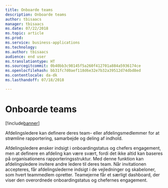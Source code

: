 ```yaml
---
title: Onboarde teams
description: Onboarde teams
author: tbisaacs
manager: tbisaacs
ms.date: 07/22/2018
ms.topic: article
ms.prod: 
ms.service: business-applications
ms.technology: 
ms.author: tbisaacs
audience: end user
ms.translationtype: HT
ms.sourcegitcommit: 0b40bb3c98145f5a260f412701a884a5936174ce
ms.openlocfilehash: bb31fc7d0aef118d6e32e7b32a39512d74dbd8ed
ms.contentlocale: da-dk
ms.lasthandoff: 07/18/2018

---
```

#  <a name="onboarding-teams"></a>Onboarde teams

[!include[banner](../../../includes/banner.md)]

Afdelingsledere kan definere deres team- eller afdelingsmedlemmer for at strømline rapportering, samarbejde og deling af indhold.

Afdelingsledere ønsker indsigt i onboardingstatus og chefers engagement, men at definere en afdeling kan være svært, fordi det ikke altid kan baseres på organisationens rapporteringsstruktur. Med denne funktion kan afdelingsledere invitere andre ledere til deres team. Når invitationen accepteres, får afdelingslederne indsigt i de vejledninger og skabeloner, som hvert teammedlem opretter. Teamejerne får et særligt dashboard, der viser den overordnede onboardingstatus og chefernes engagement. 

<!--
## Who uses this feature
Department leaders and managers of managers.
## License required
Talent license 
## Development status
In development
## Target timeframe
Public Preview: August
-->

